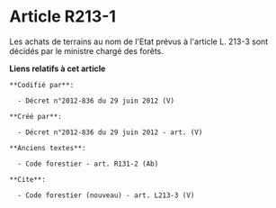 # Article R213-1

Les achats de terrains au nom de l'Etat prévus à l'article L. 213-3 sont décidés par le ministre chargé des forêts.

**Liens relatifs à cet article**

	**Codifié par**:

	  - Décret n°2012-836 du 29 juin 2012 (V)

	**Créé par**:

	  - Décret n°2012-836 du 29 juin 2012 - art. (V)

	**Anciens textes**:

	  - Code forestier - art. R131-2 (Ab)

	**Cite**:

	  - Code forestier (nouveau) - art. L213-3 (V)
